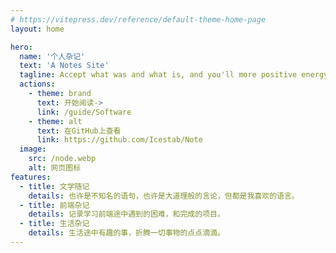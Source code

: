 ```yaml
---
# https://vitepress.dev/reference/default-theme-home-page
layout: home

hero:
  name: '个人杂记'
  text: 'A Notes Site'
  tagline: Accept what was and what is, and you'll more positive energy to pursue what will be.
  actions:
    - theme: brand
      text: 开始阅读->
      link: /guide/Software
    - theme: alt
      text: 在GitHub上查看
      link: https://github.com/Icestab/Note
  image:
    src: /node.webp
    alt: 网页图标
features:
  - title: 文学随记
    details: 也许是不知名的语句，也许是大道理般的言论，但都是我喜欢的语言。
  - title: 前端杂记
    details: 记录学习前端途中遇到的困难，和完成的项目。
  - title: 生活杂记
    details: 生活途中有趣的事，折腾一切事物的点点滴滴。
---
```

